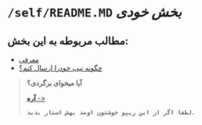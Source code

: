 # `/self/README.MD` *بخش خودی*
## مطالب مربوطه به این بخش:
- [معرفی](ins.md)
- [چگونه تیپ خودرا ارسال کنم؟](send_tip.md)

> **آیا میخوای برگردی؟**
>
> [**آره** ->](../README.md)
>
> **`لطفا اگر از این ریپو خوشتون اومد بهش استار بدید.`**